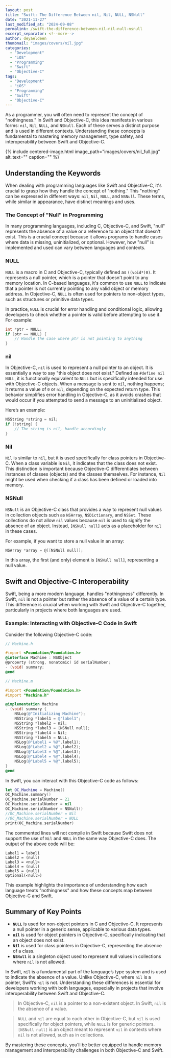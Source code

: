 ```yaml
---
layout: post
title: "Swift: The Difference Between nil, Nil, NULL, NSNull"
date: "2021-11-27"
last_modified_at: "2024-09-08"
permalink: /swift-the-difference-between-nil-nil-null-nsnull
excerpt_separator: <!--more-->
author: deyaeldeen
thumbnail: "images/covers/nil.jpg"
categories: 
  - "Development"
  - "iOS"
  - "Programming"
  - "Swift" 
  - "Objective-C"
tags: 
  - "Development"
  - "iOS"
  - "Programming"
  - "Swift"
  - "Objective-C"
---
```


As a programmer, you will often need to represent the concept of "nothingness." In Swift and Objective-C, this idea manifests in various forms: `nil`, `Nil`, `NULL`, and `NSNull`. Each of these serves a distinct purpose and is used in different contexts. Understanding these concepts is fundamental to mastering memory management, type safety, and interoperability between Swift and Objective-C.

<!--more-->

{%
 include centered-image.html 
 image_path="images/covers/nil_full.jpg"
 alt_text="" 
 caption=""
%}

## Understanding the Keywords

When dealing with programming languages like Swift and Objective-C, it's crucial to grasp how they handle the concept of "nothing." This "nothing" can be expressed in different ways: `nil`, `Nil`, `NULL`, and `NSNull`. These terms, while similar in appearance, have distinct meanings and uses.

### The Concept of "Null" in Programming

In many programming languages, including C, Objective-C, and Swift, "null" represents the absence of a value or a reference to an object that doesn't exist. This is a crucial concept because it allows programs to handle cases where data is missing, uninitialized, or optional. However, how "null" is implemented and used can vary between languages and contexts.

### NULL

`NULL` is a macro in C and Objective-C, typically defined as `((void*)0)`. It represents a null pointer, which is a pointer that doesn't point to any memory location. In C-based languages, it's common to use `NULL` to indicate that a pointer is not currently pointing to any valid object or memory address. In Objective-C, `NULL` is often used for pointers to non-object types, such as structures or primitive data types.

In practice, `NULL` is crucial for error handling and conditional logic, allowing developers to check whether a pointer is valid before attempting to use it. For example:

```c
int *ptr = NULL;
if (ptr == NULL) {
    // Handle the case where ptr is not pointing to anything
}
```

### nil

In Objective-C, `nil` is used to represent a null pointer to an object. It is essentially a way to say "this object does not exist." Defined as `#define nil NULL`, it is functionally equivalent to `NULL` but is specifically intended for use with Objective-C objects. When a message is sent to `nil`, nothing happens; it returns a value of `0` or `nil`, depending on the expected return type. This behavior simplifies error handling in Objective-C, as it avoids crashes that would occur if you attempted to send a message to an uninitialized object.

Here’s an example:

```objectivec
NSString *string = nil;
if (!string) {
    // The string is nil, handle accordingly
}
```

### Nil

`Nil` is similar to `nil`, but it is used specifically for class pointers in Objective-C. When a class variable is `Nil`, it indicates that the class does not exist. This distinction is important because Objective-C differentiates between instances of classes (objects) and the classes themselves. For instance, `Nil` might be used when checking if a class has been defined or loaded into memory.

### NSNull

`NSNull` is an Objective-C class that provides a way to represent null values in collection objects such as `NSArray`, `NSDictionary`, and `NSSet`. These collections do not allow `nil` values because `nil` is used to signify the absence of an object. Instead, `[NSNull null]` acts as a placeholder for `nil` in these cases.

For example, if you want to store a null value in an array:

```objectivec
NSArray *array = @[[NSNull null]];
```

In this array, the first (and only) element is `[NSNull null]`, representing a null value.

## Swift and Objective-C Interoperability

Swift, being a more modern language, handles "nothingness" differently. In Swift, `nil` is not a pointer but rather the absence of a value of a certain type. This difference is crucial when working with Swift and Objective-C together, particularly in projects where both languages are used.

### Example: Interacting with Objective-C Code in Swift

Consider the following Objective-C code:

```objectivec
// Machine.h

#import <Foundation/Foundation.h>
@interface Machine : NSObject
@property (strong, nonatomic) id serialNumber;
- (void) summary;
@end
```

```objectivec
// Machine.m

#import <Foundation/Foundation.h>
#import "Machine.h"

@implementation Machine
- (void) summary {
    NSLog(@"Initializing Machine");
    NSString *label1 = @"label1";
    NSString *label2 = nil;
    NSString *label3 = [NSNull null];
    NSString *label4 = Nil;
    NSString *label5 = NULL;
    NSLog(@"Label1 = %@",label1);
    NSLog(@"Label2 = %@",label2);
    NSLog(@"Label3 = %@",label3);
    NSLog(@"Label4 = %@",label4);
    NSLog(@"Label5 = %@",label5);
}
@end
```

In Swift, you can interact with this Objective-C code as follows:

```swift
let OC_Machine = Machine()
OC_Machine.summary()
OC_Machine.serialNumber = 21
OC_Machine.serialNumber = nil
OC_Machine.serialNumber = NSNull()
//OC_Machine.serialNumber = Nil
//OC_Machine.serialNumber = NULL
print(OC_Machine.serialNumber)
```

The commented lines will not compile in Swift because Swift does not support the use of `Nil` and `NULL` in the same way Objective-C does. The output of the above code will be:

```
Label1 = label1  
Label2 = (null)  
Label3 = <null>  
Label4 = (null)  
Label5 = (null)  
Optional(<null>)  
```

This example highlights the importance of understanding how each language treats "nothingness" and how these concepts map between Objective-C and Swift.

## Summary of Key Points

- **`NULL`** is used for non-object pointers in C and Objective-C. It represents a null pointer in a generic sense, applicable to various data types.
- **`nil`** is used for object pointers in Objective-C, specifically indicating that an object does not exist.
- **`Nil`** is used for class pointers in Objective-C, representing the absence of a class.
- **`NSNull`** is a singleton object used to represent null values in collections where `nil` is not allowed.

In Swift, `nil` is a fundamental part of the language’s type system and is used to indicate the absence of a value. Unlike Objective-C, where `nil` is a pointer, Swift’s `nil` is not. Understanding these differences is essential for developers working with both languages, especially in projects that involve interoperability between Swift and Objective-C.

> In Objective-C, `nil` is a pointer to a non-existent object. In Swift, `nil` is the absence of a value.

> `NULL` and `nil` are equal to each other in Objective-C, but `nil` is used specifically for object pointers, while `NULL` is for generic pointers. `[NSNull null]` is an object meant to represent `nil` in contexts where `nil` is not allowed, such as in collections.

By mastering these concepts, you’ll be better equipped to handle memory management and interoperability challenges in both Objective-C and Swift.
